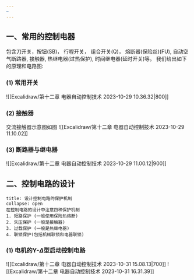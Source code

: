 ```yaml
---
~
---
```

## 一、常用的控制电器
包含刀开关，按钮(SB)， 行程开关， 组合开关(Q)， 熔断器(保险丝)(FU), 自动空气断路器, 接触器, 热继电器(过热保护), 时间继电器(延时开关)等。 我们给出如下的原理和电路图: 
### (1) 常用开关
![[Excalidraw/第十二章 电器自动控制技术 2023-10-29 10.36.32|800]]

### (2) 接触器
交流接触器示意图如图
![[Excalidraw/第十二章 电器自动控制技术 2023-10-29 11.10.02]]
### (3) 断路器与继电器
![[Excalidraw/第十二章 电器自动控制技术 2023-10-29 11.00.12|900]]

## 二、控制电路的设计
`````ad-check 
title: 设计控制电路的保护机制
collapse: open
在控制电路的设计中注意四种保护机制
1. 短路保护 (一般使用保险热熔断)
2. 失压保护 (一般是接触器)
3. 过载保护 (一般是热继电器) 
4. 联锁保护(包括机械联锁和电器联锁)
`````
### (1) 电机的Y-$\Delta$型启动控制电路
![[Excalidraw/第十二章 电器自动控制技术 2023-10-31 15.08.13|700]]
![[Excalidraw/第十二章 电器自动控制技术 2023-10-31 16.31.39]]
